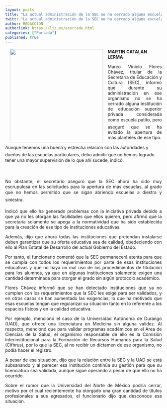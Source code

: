 ```yaml
---
layout: posts
title: "La actual administración de la SEC no ha cerrado alguna escuela patito: Flores "
twitt: "La actual administración de la SEC no ha cerrado alguna escuela patito: Flores "
author: REDACCION
authorlink: https://ljz.mx/acercade.html
categories: ["Portada"]
published: true
---
```

[<img src="images/stories/fotos_marzo/p9 marco.jpg" border="0" width="300" style="margin-left: 15px; margin-right: 15px; float: left;" />][1]

<strong style="text-align: justify;">MARTIN CATALAN LERMA</strong>

<p style="text-align: justify;">
  Marco Vinicio Flores Chávez, titular de la Secretaría de Educación y Cultura (SEC), informó que durante su administración en ese organismo no se ha cerrado alguna institución de educación superior privada considerada como escuela patito, pero aseguró que se ha evitado la apertura de más planteles de ese tipo.
</p>

Aunque tenemos una buena y estrecha relación con las autoridades y dueños de las escuelas particulares, debo admitir que no hemos logrado tener una mayor supervisión de lo que ahí sucede, indicó.

 

<p style="text-align: justify;">
  No obstante, el secretario aseguró que la SEC ahora ha sido muy escrupulosa en las solicitudes para la apertura de más escuelas, al grado que no hemos permitido que se sigan abriendo escuelas a diestra y siniestra.
</p>

<p style="text-align: justify;">
  Indicó que ello ha generado problemas con la iniciativa privada debido a que ya no les otorgan las facilidades que ellos quieren, pero afirmó que la secretaría solamente se apega a la normatividad que ha sido establecida para la creación de ese tipo de instituciones educativas.
</p>

<p style="text-align: justify;">
  Además, dijo que ahora todas las instituciones que pretendan instalarse deben garantizar que su oferta educativa sea de calidad, obedeciendo con ello al Plan Estatal de Desarrollo del actual Gobierno del Estado.
</p>

<p style="text-align: justify;">
  Por tanto, el funcionario comentó que la SEC permanecerá atenta para que se cumpla con todos los requerimientos por parte de esas instituciones educativas y que no haya un mal uso de los procedimientos de titulación para los alumnos, ya que en algunas instituciones solamente exigen una cantidad determinada para otorgar el grado sin algún protocolo académico.
</p>

<p style="text-align: justify;">
  Flores Chávez informó que se han detectado instituciones que ya no cumplen con los requerimientos que la SEC les exige para ser validados, y en otros casos se han aumentado las exigencias, lo que ha motivado que esas escuelas tengan que regularizar su situación tanto en lo referente a los espacios físicos y en la calidad educativa.
</p>

<p style="text-align: justify;">
  Por ejemplo, mencionó el caso de la Universidad Autónoma de Durango (UAD), que ofrece una licenciatura en Medicina sin alguna validez. Al respecto, mencionó que para validar programas académicos en el Area de Ciencias de la Salud, el organismo responsable de ello es la Comisión Interinstitucional para la Formación de Recursos Humanos para la Salud (Cifhrus), por lo que la SEC, al no recibir un dictamen de ese organismo, no podía hacer el registro.
</p>

<p style="text-align: justify;">
  A pesar de esa situación, dijo que la relación entre la SEC y la UAD se está subsanando y al parecer esa institución continúa su gestión para que su licenciatura sea validada, aunque sigue operando a pesar de que ello no ha ocurrido.
</p>

<p style="text-align: justify;">
  Sobre el rumor que la Universidad del Norte de México podría cerrar, motivo por el cual recientemente ha otorgado una gran cantidad de títulos profesionales a sus egresados, el funcionario dijo que desconoce esa situación.
</p>

 [1]: index.php?option=com_content&view=article&id=15220:la-actual-administracion-de-la-sec-no-ha-cerrado-alguna-escuela-patito-flores-&catid=68:educacion&Itemid=120
